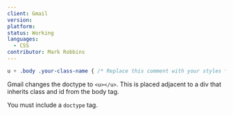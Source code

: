 ```yaml
---
client: Gmail
version:
platform:
status: Working
languages:
  - CSS
contributor: Mark Robbins
---
```


```css
u + .body .your-class-name { /* Replace this comment with your styles */ }
```

Gmail changes the doctype to `<u></u>`. This is placed adjacent to a div that inherits class and id from the body tag.

You must include a `doctype` tag.
